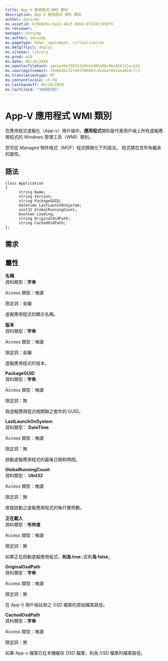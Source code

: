 ```yaml
---
title: App-V 應用程式 WMI 類別
description: App-V 應用程式 WMI 類別
author: dansimp
ms.assetid: b79b0d5a-ba57-442f-8bb4-d7154fc056f9
ms.reviewer: ''
manager: dansimp
ms.author: dansimp
ms.pagetype: mdop, appcompat, virtualization
ms.mktglfcycl: deploy
ms.sitesec: library
ms.prod: w10
ms.date: 06/16/2016
ms.openlocfilehash: a4e1e49e35b231ddb2a480a06c46e364121ac2d2
ms.sourcegitcommit: 354664bc527d93f80687cd2eba70d1eea024c7c3
ms.translationtype: MT
ms.contentlocale: zh-TW
ms.lasthandoff: 06/26/2020
ms.locfileid: "10809285"
---
```

# App-V 應用程式 WMI 類別


在應用程式虛擬化（App-v）用戶端中，**應用程式**類別是代表用戶端上所有虛擬應用程式的 Windows 管理工具（WMI）類別。

您可從 Managed 物件格式（MOF）程式碼簡化下列語法。 程式碼包含所有繼承的屬性。

## 語法


``` syntax
class Application
{
      string Name;
      string Version;
      string PackageGUID;
      datetime LastLaunchOnSystem;
      uint32 GlobalRunningCount;
      boolean Loading;
      string OriginalOsdPath;
      string CachedOsdPath;
};
```

## 需求


## 屬性


<a href="" id="name"></a>**名稱**  
資料類型：**字串**

Access 類型：唯讀

限定詞：金鑰

虛擬應用程式的顯示名稱。

<a href="" id="version"></a>**版本**  
資料類型：**字串**

Access 類型：唯讀

限定詞：金鑰

虛擬應用程式的版本。

<a href="" id="packageguid"></a>**PackageGUID**  
資料類型：**字串**

Access 類型：唯讀

限定詞：無

與虛擬應用程式相關聯之套件的 GUID。

<a href="" id="lastlaunchonsystem"></a>**LastLaunchOnSystem**  
資料類型： **DateTime**

Access 類型：唯讀

限定詞：無

啟動虛擬應用程式的最後日期和時間。

<a href="" id="globalrunningcount"></a>**GlobalRunningCount**  
資料類型： **UInt32**

Access 類型：唯讀

限定詞：無

直接啟動之虛擬應用程式的執行實例數。

<a href="" id="loading"></a>**正在載入**  
資料類型：**布林值**

Access 類型：唯讀

限定詞：無

如果正在啟動虛擬應用程式，**則為 true** ;否則**為 false**。

<a href="" id="originalosdpath"></a>**OriginalOsdPath**  
資料類型：**字串**

Access 類型：唯讀

限定詞：無

在 App-V 用戶端註冊之 OSD 檔案的原始檔案路徑。

<a href="" id="cachedosdpath"></a>**CachedOsdPath**  
資料類型：**字串**

Access 類型：唯讀

限定詞：無

如果 App-v 檔案已在本機緩存 OSD 檔案，則為 OSD 檔案的檔案路徑。

 

 





